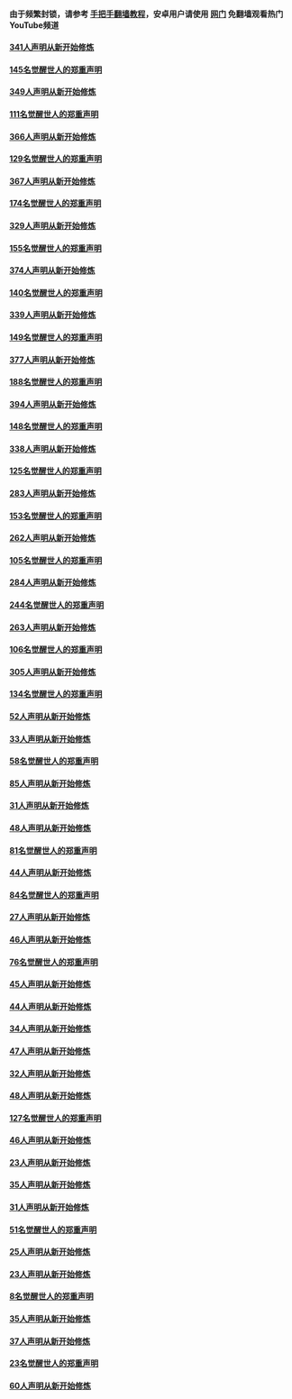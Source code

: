 #### 由于频繁封锁，请参考 [手把手翻墙教程](https://github.com/gfw-breaker/guides/wiki/)，安卓用户请使用 [网门](https://github.com/gfw-breaker/nogfw/blob/master/dl.md?t=06261601) 免翻墙观看热门YouTube频道 

#### [341人声明从新开始修炼](../pages/91/427255.md?t=06261601) 

#### [145名觉醒世人的郑重声明](../pages/91/427254.md?t=06261601) 

#### [349人声明从新开始修炼](../pages/91/426969.md?t=06261601) 

#### [111名觉醒世人的郑重声明](../pages/91/426968.md?t=06261601) 

#### [366人声明从新开始修炼](../pages/91/426737.md?t=06261601) 

#### [129名觉醒世人的郑重声明](../pages/91/426736.md?t=06261601) 

#### [367人声明从新开始修炼](../pages/91/426421.md?t=06261601) 

#### [174名觉醒世人的郑重声明](../pages/91/426420.md?t=06261601) 

#### [329人声明从新开始修炼](../pages/91/426139.md?t=06261601) 

#### [155名觉醒世人的郑重声明](../pages/91/426138.md?t=06261601) 

#### [374人声明从新开始修炼](../pages/91/425811.md?t=06261601) 

#### [140名觉醒世人的郑重声明](../pages/91/425810.md?t=06261601) 

#### [339人声明从新开始修炼](../pages/91/425690.md?t=06261601) 

#### [149名觉醒世人的郑重声明](../pages/91/425689.md?t=06261601) 

#### [377人声明从新开始修炼](../pages/91/424867.md?t=06261601) 

#### [188名觉醒世人的郑重声明](../pages/91/424866.md?t=06261601) 

#### [394人声明从新开始修炼](../pages/91/423914.md?t=06261601) 

#### [148名觉醒世人的郑重声明](../pages/91/423913.md?t=06261601) 

#### [338人声明从新开始修炼](../pages/91/423540.md?t=06261601) 

#### [125名觉醒世人的郑重声明](../pages/91/423539.md?t=06261601) 

#### [283人声明从新开始修炼](../pages/91/423296.md?t=06261601) 

#### [153名觉醒世人的郑重声明](../pages/91/423295.md?t=06261601) 

#### [262人声明从新开始修炼](../pages/91/423004.md?t=06261601) 

#### [105名觉醒世人的郑重声明](../pages/91/423003.md?t=06261601) 

#### [284人声明从新开始修炼](../pages/91/422707.md?t=06261601) 

#### [244名觉醒世人的郑重声明](../pages/91/422706.md?t=06261601) 

#### [263人声明从新开始修炼](../pages/91/422553.md?t=06261601) 

#### [106名觉醒世人的郑重声明](../pages/91/422552.md?t=06261601) 

#### [305人声明从新开始修炼](../pages/91/422153.md?t=06261601) 

#### [134名觉醒世人的郑重声明](../pages/91/422152.md?t=06261601) 

#### [52人声明从新开始修炼](../pages/91/421846.md?t=06261601) 

#### [33人声明从新开始修炼](../pages/91/421804.md?t=06261601) 

#### [58名觉醒世人的郑重声明](../pages/91/421845.md?t=06261601) 

#### [85人声明从新开始修炼](../pages/91/421769.md?t=06261601) 

#### [31人声明从新开始修炼](../pages/91/421763.md?t=06261601) 

#### [48人声明从新开始修炼](../pages/91/421605.md?t=06261601) 

#### [81名觉醒世人的郑重声明](../pages/91/421656.md?t=06261601) 

#### [44人声明从新开始修炼](../pages/91/421544.md?t=06261601) 

#### [84名觉醒世人的郑重声明](../pages/91/421543.md?t=06261601) 

#### [27人声明从新开始修炼](../pages/91/421465.md?t=06261601) 

#### [46人声明从新开始修炼](../pages/91/421454.md?t=06261601) 

#### [76名觉醒世人的郑重声明](../pages/91/421453.md?t=06261601) 

#### [45人声明从新开始修炼](../pages/91/421452.md?t=06261601) 

#### [44人声明从新开始修炼](../pages/91/421422.md?t=06261601) 

#### [34人声明从新开始修炼](../pages/91/421322.md?t=06261601) 

#### [47人声明从新开始修炼](../pages/91/421264.md?t=06261601) 

#### [32人声明从新开始修炼](../pages/91/421225.md?t=06261601) 

#### [48人声明从新开始修炼](../pages/91/421202.md?t=06261601) 

#### [127名觉醒世人的郑重声明](../pages/91/421224.md?t=06261601) 

#### [46人声明从新开始修炼](../pages/91/421203.md?t=06261601) 

#### [23人声明从新开始修炼](../pages/91/421138.md?t=06261601) 

#### [35人声明从新开始修炼](../pages/91/421122.md?t=06261601) 

#### [31人声明从新开始修炼](../pages/91/421081.md?t=06261601) 

#### [51名觉醒世人的郑重声明](../pages/91/421080.md?t=06261601) 

#### [25人声明从新开始修炼](../pages/91/421020.md?t=06261601) 

#### [23人声明从新开始修炼](../pages/91/420884.md?t=06261601) 

#### [8名觉醒世人的郑重声明](../pages/91/420883.md?t=06261601) 

#### [35人声明从新开始修炼](../pages/91/420809.md?t=06261601) 

#### [37人声明从新开始修炼](../pages/91/420766.md?t=06261601) 

#### [23名觉醒世人的郑重声明](../pages/91/420765.md?t=06261601) 

#### [60人声明从新开始修炼](../pages/91/420727.md?t=06261601) 

